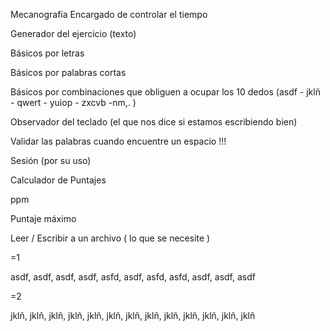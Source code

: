 Mecanografía
Encargado de controlar el tiempo

Generador del ejercicio (texto)

Básicos por letras

Básicos por palabras cortas

Básicos por combinaciones que obliguen a ocupar los 10 dedos (asdf - jklñ - qwert - yuiop - zxcvb -nm,. )

Observador del teclado (el que nos dice si estamos escribiendo bien)

Validar las palabras cuando encuentre un espacio !!!

Sesión (por su uso)

Calculador de Puntajes

ppm

Puntaje máximo

Leer / Escribir a un archivo ( lo que se necesite )

=1

asdf, asdf, asdf, asdf, asfd, asdf, asfd, asfd, asdf, asdf, asdf

=2

jklñ, jklñ, jklñ, jklñ, jklñ, jklñ, jklñ, jklñ, jklñ, jklñ, jklñ, jklñ, jklñ